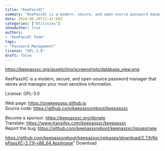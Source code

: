 ```yaml
---
title: "KeePassXC"
summary: "KeePassXC is a modern, secure, and open-source password manager that stores and manages your most sensitive information"
date: 2024-06-20T12:42:00Z
categories: ["Utilities"]
showAuthor: true
authors:
- "KeePassXC Team"
tags: 
- "Password Management"
license: "GPL-3.0"
draft: false
---
```


https://keepassxc.org/assets/img/screenshots/database_view.png

KeePassXC is a modern, secure, and open-source password manager that stores and manages your most sensitive information

License: GPL-3.0

Web page: <https://onekeepass.github.io>  
Source code: <https://github.com/keepassxreboot/keepassxc>

Become a sponsor: <https://keepassxc.org/donate>  
Translate: <https://www.transifex.com/keepassxc/keepassxc>  
Report the bug: <https://github.com/keepassxreboot/keepassxc/issues/new>  

https://github.com/keepassxreboot/keepassxc/releases/download/2.7.9/KeePassXC-2.7.9-x86_64.AppImage" 
Download
